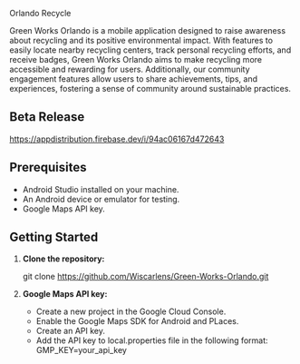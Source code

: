 Orlando Recycle

Green Works Orlando is a mobile application designed to raise awareness about recycling and its positive environmental impact. With features to easily locate nearby recycling centers, track personal recycling efforts, and receive badges, Green Works Orlando aims to make recycling more accessible and rewarding for users. Additionally, our community engagement features allow users to share achievements, tips, and experiences, fostering a sense of community around sustainable practices.

## Beta Release
https://appdistribution.firebase.dev/i/94ac06167d472643

## Prerequisites

- Android Studio installed on your machine.
- An Android device or emulator for testing.
- Google Maps API key.

## Getting Started

1. **Clone the repository:**

   git clone https://github.com/Wiscarlens/Green-Works-Orlando.git

2. **Google Maps API key:**

   - Create a new project in the Google Cloud Console.
   - Enable the Google Maps SDK for Android and PLaces.
   - Create an API key.
   - Add the API key to local.properties file in the following format: GMP_KEY=your_api_key

   ```properties

